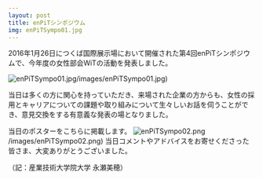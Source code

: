 ```yaml
---
layout: post
title: enPiTシンポジウム
img: enPiTSympo01.jpg
---
```

2016年1月26日につくば国際展示場において開催された第4回enPiTシンポジウムで、今年度の女性部会WiTの活動を発表しました。

![enPiTSympo01.jpg]({{site.baseurl}})/images/enPiTSympo01.jpg)

当日は多くの方に関心を持っていただき、来場された企業の方からも、女性の採用とキャリアについての課題や取り組みについて生々しいお話を伺うことができ、意見交換をする有意義な発表の場となりました。

当日のポスターをこちらに掲載します。
![enPiTSympo02.png]({{site.baseurl}})/images/enPiTSympo02.png)
当日コメントやアドバイスをお寄せくださった皆さま、大変ありがとうございました。

（記：産業技術大学院大学 永瀬美穂）
